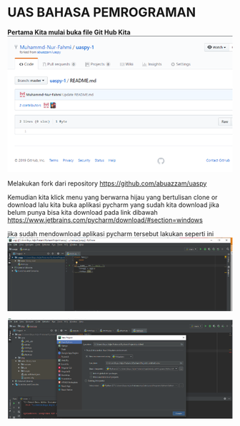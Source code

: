 # **UAS BAHASA PEMROGRAMAN**

**Pertama Kita mulai buka file Git Hub Kita**
![foto](https://github.com/Muhammd-Nur-Fahmi/uaspy-1/blob/master/1.PNG)

 Melakukan fork dari repository https://github.com/abuazzam/uaspy
 
 Kemudian kita klick menu yang berwarna hijau
 yang bertulisan clone or download
lalu kita buka aplikasi pycharm yang sudah kita download
jika belum punya bisa kita download pada link dibawah
https://www.jetbrains.com/pycharm/download/#section=windows

jika sudah mendownload aplikasi pycharm tersebut lakukan seperti ini
![foto](https://github.com/Muhammd-Nur-Fahmi/uaspy-1/blob/master/2.PNG)


![foto](https://github.com/Muhammd-Nur-Fahmi/uaspy-1/blob/master/3.PNG)







